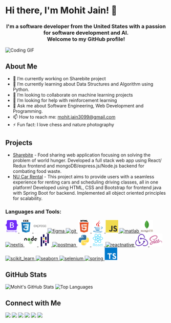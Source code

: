 # Hi there, I'm Mohit Jain! 👋

<div align="center">
  <h3><b>I'm a software developer from the United States with a passion for software development and AI. </br>Welcome to my GitHub profile!</b></h3>
  </div>

  ![Coding GIF](https://media.giphy.com/media/v1.Y2lkPTc5MGI3NjExMWdkb3dkandhbDFkZDBubWhmOG5wdnhqNTZkamM1c255MThoazZmMyZlcD12MV9pbnRlcm5hbF9naWZfYnlfaWQmY3Q9Zw/qgQUggAC3Pfv687qPC/giphy.gif)


## About Me
- 🔭 I’m currently working on Sharebite project
- 🌱 I’m currently learning about Data Structures and Algorithm using Python.
- 👯 I’m looking to collaborate on machine learning projects
- 🤔 I’m looking for help with reinforcement learning
- 💬 Ask me about Software Engineering, Web Development and Programming.
- 📫 How to reach me: [mohit.jain3099@gmail.com](mailto:mohit.jain3099@gmail.com)
- ⚡ Fun fact: I love chess and nature photography

## Projects
- [Sharebite](https://github.com/mohitjain3099/Sharebite) - Food sharing web application focusing on solving the problem of world hunger. Developed a full stack web app using React/ Redux frontend and mongoDB/express.js/Node.js backend for combating food waste.
- [NU Car Rental](https://github.com/mohitjain3099/NU-Car-Rental) - This project aims to provide users with a seamless experience for renting cars and scheduling driving classes, all in one platform! Developed using HTML, CSS and Bootstrap for frontend java with Spring Boot for backend. Implemented all object oriented principles for scalability.


<h3 align="left">Languages and Tools:</h3>
<p align="left"> <a href="https://getbootstrap.com" target="_blank" rel="noreferrer"> <img src="https://raw.githubusercontent.com/devicons/devicon/master/icons/bootstrap/bootstrap-plain-wordmark.svg" alt="bootstrap" width="40" height="40"/> </a> <a href="https://www.w3schools.com/css/" target="_blank" rel="noreferrer"> <img src="https://raw.githubusercontent.com/devicons/devicon/master/icons/css3/css3-original-wordmark.svg" alt="css3" width="40" height="40"/> </a> <a href="https://expressjs.com" target="_blank" rel="noreferrer"> <img src="https://raw.githubusercontent.com/devicons/devicon/master/icons/express/express-original-wordmark.svg" alt="express" width="40" height="40"/> </a> <a href="https://www.figma.com/" target="_blank" rel="noreferrer"> <img src="https://www.vectorlogo.zone/logos/figma/figma-icon.svg" alt="figma" width="40" height="40"/> </a> <a href="https://git-scm.com/" target="_blank" rel="noreferrer"> <img src="https://www.vectorlogo.zone/logos/git-scm/git-scm-icon.svg" alt="git" width="40" height="40"/> </a> <a href="https://www.w3.org/html/" target="_blank" rel="noreferrer"> <img src="https://raw.githubusercontent.com/devicons/devicon/master/icons/html5/html5-original-wordmark.svg" alt="html5" width="40" height="40"/> </a> <a href="https://www.java.com" target="_blank" rel="noreferrer"> <img src="https://raw.githubusercontent.com/devicons/devicon/master/icons/java/java-original.svg" alt="java" width="40" height="40"/> </a> <a href="https://developer.mozilla.org/en-US/docs/Web/JavaScript" target="_blank" rel="noreferrer"> <img src="https://raw.githubusercontent.com/devicons/devicon/master/icons/javascript/javascript-original.svg" alt="javascript" width="40" height="40"/> </a> <a href="https://www.mathworks.com/" target="_blank" rel="noreferrer"> <img src="https://upload.wikimedia.org/wikipedia/commons/2/21/Matlab_Logo.png" alt="matlab" width="40" height="40"/> </a> <a href="https://www.mongodb.com/" target="_blank" rel="noreferrer"> <img src="https://raw.githubusercontent.com/devicons/devicon/master/icons/mongodb/mongodb-original-wordmark.svg" alt="mongodb" width="40" height="40"/> </a> <a href="https://nextjs.org/" target="_blank" rel="noreferrer"> <img src="https://cdn.worldvectorlogo.com/logos/nextjs-2.svg" alt="nextjs" width="40" height="40"/> </a> <a href="https://nodejs.org" target="_blank" rel="noreferrer"> <img src="https://raw.githubusercontent.com/devicons/devicon/master/icons/nodejs/nodejs-original-wordmark.svg" alt="nodejs" width="40" height="40"/> </a> <a href="https://pandas.pydata.org/" target="_blank" rel="noreferrer"> <img src="https://raw.githubusercontent.com/devicons/devicon/2ae2a900d2f041da66e950e4d48052658d850630/icons/pandas/pandas-original.svg" alt="pandas" width="40" height="40"/> </a> <a href="https://postman.com" target="_blank" rel="noreferrer"> <img src="https://www.vectorlogo.zone/logos/getpostman/getpostman-icon.svg" alt="postman" width="40" height="40"/> </a> <a href="https://www.python.org" target="_blank" rel="noreferrer"> <img src="https://raw.githubusercontent.com/devicons/devicon/master/icons/python/python-original.svg" alt="python" width="40" height="40"/> </a> <a href="https://reactjs.org/" target="_blank" rel="noreferrer"> <img src="https://raw.githubusercontent.com/devicons/devicon/master/icons/react/react-original-wordmark.svg" alt="react" width="40" height="40"/> </a> <a href="https://reactnative.dev/" target="_blank" rel="noreferrer"> <img src="https://reactnative.dev/img/header_logo.svg" alt="reactnative" width="40" height="40"/> </a> <a href="https://redux.js.org" target="_blank" rel="noreferrer"> <img src="https://raw.githubusercontent.com/devicons/devicon/master/icons/redux/redux-original.svg" alt="redux" width="40" height="40"/> </a> <a href="https://sass-lang.com" target="_blank" rel="noreferrer"> <img src="https://raw.githubusercontent.com/devicons/devicon/master/icons/sass/sass-original.svg" alt="sass" width="40" height="40"/> </a> <a href="https://scikit-learn.org/" target="_blank" rel="noreferrer"> <img src="https://upload.wikimedia.org/wikipedia/commons/0/05/Scikit_learn_logo_small.svg" alt="scikit_learn" width="40" height="40"/> </a> <a href="https://seaborn.pydata.org/" target="_blank" rel="noreferrer"> <img src="https://seaborn.pydata.org/_images/logo-mark-lightbg.svg" alt="seaborn" width="40" height="40"/> </a> <a href="https://www.selenium.dev" target="_blank" rel="noreferrer"> <img src="https://raw.githubusercontent.com/detain/svg-logos/780f25886640cef088af994181646db2f6b1a3f8/svg/selenium-logo.svg" alt="selenium" width="40" height="40"/> </a> <a href="https://spring.io/" target="_blank" rel="noreferrer"> <img src="https://www.vectorlogo.zone/logos/springio/springio-icon.svg" alt="spring" width="40" height="40"/> </a> <a href="https://www.typescriptlang.org/" target="_blank" rel="noreferrer"> <img src="https://raw.githubusercontent.com/devicons/devicon/master/icons/typescript/typescript-original.svg" alt="typescript" width="40" height="40"/> </a> </p>

## GitHub Stats
![Mohit's GitHub Stats](https://github-readme-stats.vercel.app/api?username=mohitjain3099&show_icons=true&theme=radical)
![Top Languages](https://github-readme-stats.vercel.app/api/top-langs/?username=mohitjain3099&layout=compact&theme=radical)

## Connect with Me
<a href="https://www.linkedin.com/in/mohit-jain-3008/"><img src="https://img.shields.io/badge/LinkedIn-0077B5?style=flat&logo=linkedin&logoColor=white"></a>
<a href="https://www.instagram.com/mhit_jain/"><img src="https://img.shields.io/badge/Instagram-E4405F?style=flat&logo=instagram&logoColor=white"></a>
<a href="https://leetcode.com/u/mohitjain3099/"><img src="https://img.shields.io/badge/LeetCode-FFA116?style=flat&logo=leetcode&logoColor=white"></a>
<a href="https://northeastern.joinhandshake.com/stu/users/56332787"><img src="https://img.shields.io/badge/Handshake-0A66C2?style=flat&logo=handshake&logoColor=white"></a>
<a href="mailto:mohit.jain3099@gmail.com"><img src="https://img.shields.io/badge/Email-D14836?style=flat&logo=gmail&logoColor=white"></a>
<a href="https://www.hackerearth.com/@mj.mohit.jain08"><img src="https://img.shields.io/badge/HackerEarth-2C3454?style=flat&logo=hackerearth&logoColor=white"></a>

